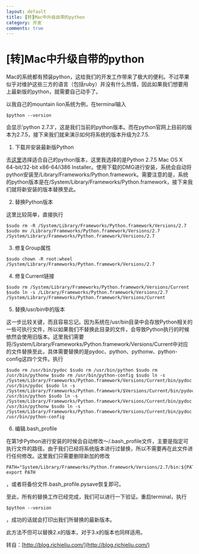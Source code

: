 ```yaml
---
layout: default
title: [转]Mac中升级自带的python
category: 开发
comments: true
---
```


# [转]Mac中升级自带的python

Mac的系统都有预装python，这给我们的开发工作带来了极大的便利。不过苹果似乎对维护这些三方的语言（包括ruby）并没有什么热情，因此如果我们想要用上最新版的python，就需要自己动手了。

以我自己的mountain lion系统为例，在terminal输入

```
$python --version
```

会显示’python 2.7.3’，这是我们当前的python版本。而在python官网上目前的版本为2.7.5，接下来我们就来演示如何将系统的版本升级为2.7.5.

1. 下载并安装最新版Python

去[这里](http://www.python.org/download)选择适合自己的python版本，这里我选择的是Python 2.7.5 Mac OS X 64-bit/32-bit x86-64/i386 Installer。使用下载的DMG进行安装，系统会自动将python安装至/Library/Frameworks/Python.framework。需要注意的是，系统的python版本是在/System/Library/Frameworks/Python.framework，接下来我们就将新安装的版本替换至此。

2. 替换Python版本

这里比较简单，直接执行

```
$sudo rm -R /System/Library/Frameworks/Python.framework/Versions/2.7
$sudo mv /Library/Frameworks/Python.framework/Versions/2.7 /System/Library/Frameworks/Python.framework/Versions/2.7
```

3. 修复Group属性

```
$sudo chown -R root:wheel /System/Library/Frameworks/Python.framework/Versions/2.7
```

4. 修复Current链接

```
$sudo rm /System/Library/Frameworks/Python.framework/Versions/Current $sudo ln -s /Library/Frameworks/Python.framework/Versions/2.7 /System/Library/Frameworks/Python.framework/Versions/Current
```

5. 替换/usr/bin中的版本

这一步比较关键，而且容易忘记。因为系统在/usr/bin目录中会存放Python相关的一些可执行文件，所以如果我们不替换此目录的文件，会导致Python执行的时候依然会使用旧版本。这里我们需要将/System/Library/Frameworks/Python.framework/Versions/Current中对应的文件替换至此，具体需要替换的是pydoc、python、pythonw、python-config这四个文件。执行

```
$sudo rm /usr/bin/pydoc $sudo rm /usr/bin/python $sudo rm /usr/bin/pythonw $sudo rm /usr/bin/python-config $sudo ln -s /System/Library/Frameworks/Python.framework/Versions/Current/bin/pydoc /usr/bin/pydoc $sudo ln -s /System/Library/Frameworks/Python.framework/$Versions/Current/bin/pydoc /usr/bin/python $sudo ln -s /System/Library/Frameworks/Python.framework/Versions/Current/bin/pydoc /usr/bin/pythonw $sudo ln -s /System/Library/Frameworks/Python.framework/Versions/Current/bin/pydoc /usr/bin/python-config
```

6. 编辑.bash_profile

在第1步Python进行安装的时候会自动修改～/.bash_profile文件，主要是指定可执行文件的路径。由于我们已经将系统版本进行过替换，所以不需要再在此文件进行任何修改。这里我们只需要删除新加的修改

```
PATH="System/Library/Frameworks/Python.framework/Versions/2.7/bin:${PATH}" export PATH
```

，或者将备份文件.bash_profile.pysave恢复即可。

至此，所有的替换工作已经完成，我们可以进行一下验证。重启terminal，执行

```
$python --version
```

，成功的话就会打印出我们所替换的最新版本。

此方法不但可以替换2.x的版本，对于3.x的版本也同样适用。

转自：[http://blog.richieliu.com/](http://blog.richieliu.com/)
